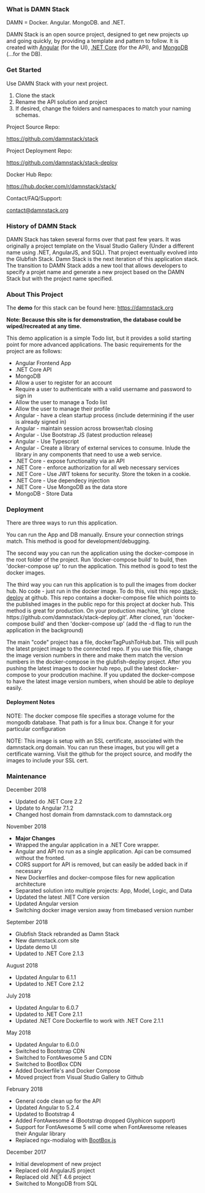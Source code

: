 <h3>What is DAMN Stack</h3>

<p>DAMN = Docker. Angular. MongoDB. and .NET.</p>
<p>
  DAMN Stack is an open source project, designed to get new projects up and going quickly, by providing a template and pattern to follow. It is created with
  <a href="http://angular.io" target="_blank">Angular</a> (for the UI),
  <a href="https://www.microsoft.com/net/core#windowscmd" target="_blank">.NET Core</a> (for the API), and
  <a href="https://www.mongodb.com/" target="_blank">MongoDB</a> (...for the DB).
</p>

<h3>Get Started</h3>
<p>Use DAMN Stack with your next project.</p>
<ol>
  <li>Clone the stack</li>
  <li>Rename the API solution and project</li>
  <li>If desired, change the folders and namespaces to match your naming schemas.</li>
</ol>


<p>Project Source Repo:</p>
<p><a href="https://github.com/damnstack/stack" target="_blank">https://github.com/damnstack/stack</a></p>

<p>Project Deployment Repo:</p>
<p><a href="https://github.com/damnstack/stack-deploy" target="_blank">https://github.com/damnstack/stack-deploy</a></p>

<p>Docker Hub Repo:</p>
<p><a href="https://hub.docker.com/r/damnstack/stack/" target="_blank">https://hub.docker.com/r/damnstack/stack/</a></p>

<p>Contact/FAQ/Support:</p>
<p><a href="mailto:contact@damnstack.org">contact@damnstack.org</a></p>

<h3>History of DAMN Stack</h3>
<p>
  DAMN Stack has taken several forms over that past few years. It was originally a project template on the Visual Studio Gallery (Under a different name using .NET, AngularJS, and SQL). That project eventually evolved into the Glubfish Stack. Damn Stack is the next iteration of this application stack. The transition to DAMN Stack adds a new tool that allows developers to specify a projet name and generate a new project based on the DAMN Stack but with the project name specified.
</p>

<h3>About This Project</h3>
<p>
  The <strong>demo</strong> for this stack can be found here: <a href="https://damnstack.org">https://damnstack.org</a>
</p>
<p>
  <strong>Note: Because this site is for demonstration, the database could be wiped/recreated at any time.</strong>
</p>

<p>This demo application is a simple Todo list, but it provides a solid starting point for more advanced applications. The basic requirements for the project are as follows:</p>
<ul>
  <li>Angular Frontend App</li>
  <li>.NET Core API</li>
  <li>MongoDB</li>
  <li>Allow a user to register for an account</li>
  <li>Require a user to authenticate with a valid username and password to sign in</li>
  <li>Allow the user to manage a Todo list</li>
  <li>Allow the user to manage their profile</li>
  <li>Angular - have a clean startup process (include determining if the user is already signed in)</li>
  <li>Angular - maintain session across browser/tab closing</li>
  <li>Angular - Use Bootstrap JS (latest production release)</li>
  <li>Angular - Use Typescript</li>
  <li>Angular - Create a library of external services to consume. Inlude the library in any components that need to use a web service.</li>
  <li>.NET Core - expose functionality via an API</li>
  <li>.NET Core - enforce authorization for all web necessary services</li>
  <li>.NET Core - Use JWT tokens for security. Store the token in a cookie.</li>
  <li>.NET Core - Use dependecy injection</li>
  <li>.NET Core - Use MongoDB as the data store</li>
  <li>MongoDB - Store Data</li>
</ul>

<h3>Deployment</h3>
<p>There are three ways to run this application.</p>
<p>You can run the App and DB manually. Ensure your connection strings match. This method is good for development/debugging.</p>
<p>The second way you can run the application using the docker-compose in the root folder of the project. Run 'docker-compose build' to build, then 'docker-compose up' to run the application. This method is good to test the docker images.</p>
<p>The third way you can run this application is to pull the images from docker hub. No code - just run in the docker image. To do this, visit this repo <a href="https://github.com/damnstack/stack-deploy">stack-deploy</a> at github. This repo contains a docker-compose file which points to the published images in the public repo for this project at docker hub. This method is great for production. On your production machine, 'git clone https://github.com/damnstack/stack-deploy.git'. After cloned, run 'docker-compose build' and then 'docker-compose up' (add the -d flag to run the application in the background)</p>
<p>The main "code" project has a file, dockerTagPushToHub.bat. This will push the latest project image to the connected repo. If you use this file, change the image version numbers in there and make them match the version numbers in the docker-compose in the glubfish-deploy project. After you pushing the latest images to docker hub repo, pull the latest docker-compose to your prodcution machine. If you updated the docker-compose to have the latest image version numbers, when should be able to deploye easily.</p>
<h4>Deployment Notes</h4>
<p>NOTE: The docker compose file specifies a storage volume for the mongodb database. That path is for a linux box. Change it for your particular configuration</p>
<p>NOTE: This image is setup with an SSL certificate, associated with the damnstack.org domain. You can run these images, but you will get a certificate warning. Visit the github for the project source, and modify the images to include your SSL cert.</p>

<h3>Maintenance</h3>
<p>December 2018</p>
<ul>
  <li>Updated do .NET Core 2.2</li>
  <li>Update to Angular 7.1.2</li>
  <li>Changed host domain from damnstack.com to damnstack.org</li>
</ul>

<p>November 2018</p>
<ul>
  <li><strong>Major Changes</strong></li>
  <li>Wrapped the angular application in a .NET Core wrapper.</li>
  <li>Angular and API no run as a single application. Api can be comsumed without the fronted.</li>
  <li>CORS support for API is removed, but can easily be added back in if necessary</li>
  <li>New Dockerfiles and docker-compose files for new application architecture</li>
  <li>Separated solution into multiple projects: App, Model, Logic, and Data</li>
  <li>Updated the latest .NET Core version</li>
  <li>Updated Angular version</li>
  <li>Switching docker image version away from timebased version number</li>
</ul>

<p>September 2018</p>
<ul>
  <li>Glubfish Stack rebranded as Damn Stack</li>
  <li>New damnstack.com site</li>
  <li>Update demo UI</li>
  <li>Updated to .NET Core 2.1.3</li>
</ul>

<p>August 2018</p>
<ul>
  <li>Updated Angular to 6.1.1</li>
  <li>Updated to .NET Core 2.1.2</li>
</ul>

<p>July 2018</p>
<ul>
  <li>Updated Angular to 6.0.7</li>
  <li>Updated to .NET Core 2.1.1</li>
  <li>Updated .NET Core Dockerfile to work with .NET Core 2.1.1</li>
</ul>

<p>May 2018</p>
<ul>
  <li>Updated Angular to 6.0.0</li>
  <li>Switched to Bootstrap CDN</li>
  <li>Switched to FontAwesome 5 and CDN</li>
  <li>Switched to BootBox CDN</li>
  <li>Added Dockerfile's and Docker Compose</li>
  <li>Moved project from Visual Studio Gallery to Github</li>
</ul>

<p>February 2018</p>
<ul>
  <li>General code clean up for the API</li>
  <li>Updated Angular to 5.2.4</li>
  <li>Updated to Bootstrap 4</li>
  <li>Added FontAwesome 4 (Bootstrap dropped Glyphicon support)</li>
  <li>Support for FontAwesome 5 will come when FontAwesome releases their Angular library</li>
  <li>
    Replaced ngx-modialog with
    <a href="http://bootboxjs.com/" target="_blank">BootBox.js</a>
  </li>
</ul>

<p>December 2017</p>
<ul>
  <li>Initial development of new project</li>
  <li>Replaced old AngularJS project</li>
  <li>Replaced old .NET 4.6 project</li>
  <li>Switched to MongoDB from SQL</li>
</ul>

